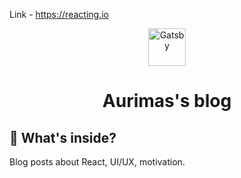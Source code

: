 Link - https://reacting.io

<p align="center">
  <a href="https://www.gatsbyjs.org">
    <img alt="Gatsby" src="https://www.gatsbyjs.org/monogram.svg" width="60" />
  </a>
</p>
<h1 align="center">
  Aurimas's blog
</h1>

## 🧐 What's inside?

Blog posts about React, UI/UX, motivation.
